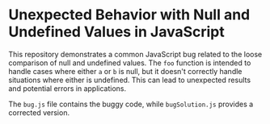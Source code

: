 # Unexpected Behavior with Null and Undefined Values in JavaScript

This repository demonstrates a common JavaScript bug related to the loose comparison of null and undefined values.  The `foo` function is intended to handle cases where either `a` or `b` is null, but it doesn't correctly handle situations where either is undefined.  This can lead to unexpected results and potential errors in applications.

The `bug.js` file contains the buggy code, while `bugSolution.js` provides a corrected version.